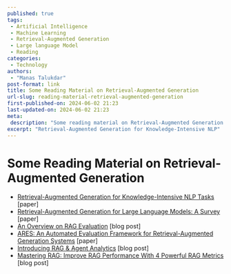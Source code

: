 ```yaml
---
published: true
tags:
 - Artificial Intelligence
 - Machine Learning
 - Retrieval-Augmented Generation
 - Large language Model
 - Reading
categories:
 - Technology
authors:
 - "Manas Talukdar"
post-format: link
title: Some Reading Material on Retrieval-Augmented Generation
url-slug: reading-material-retrieval-augmented-generation
first-published-on: 2024-06-02 21:23
last-updated-on: 2024-06-02 21:23
meta:
 description: "Some reading material on Retrieval-Augmented Generation."
excerpt: "Retrieval-Augmented Generation for Knowledge-Intensive NLP"
---
```


# Some Reading Material on Retrieval-Augmented Generation

- [Retrieval-Augmented Generation for Knowledge-Intensive NLP Tasks](https://arxiv.org/abs/2005.11401) [paper]
- [Retrieval-Augmented Generation for Large Language Models: A Survey](https://arxiv.org/abs/2312.10997) [paper]
- [An Overview on RAG Evaluation](https://weaviate.io/blog/rag-evaluation) [blog post]
- [ARES: An Automated Evaluation Framework for Retrieval-Augmented Generation Systems](https://arxiv.org/abs/2311.09476) [paper]
- [Introducing RAG & Agent Analytics](https://www.rungalileo.io/blog/announcing-rag-and-agent-analytics) [blog post]
- [Mastering RAG: Improve RAG Performance With 4 Powerful RAG Metrics](https://www.rungalileo.io/blog/mastering-rag-improve-performance-with-4-powerful-metrics) [blog post]
